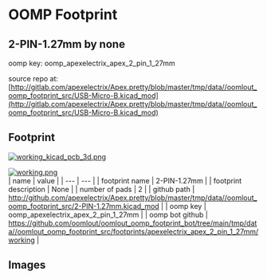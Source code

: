 # OOMP Footprint  
## 2-PIN-1.27mm  by none  
  
oomp key: oomp_apexelectrix_apex_2_pin_1_27mm  
  
source repo at: [http://gitlab.com/apexelectrix/Apex.pretty/blob/master/tmp/data//oomlout_oomp_footprint_src/USB-Micro-B.kicad_mod](http://gitlab.com/apexelectrix/Apex.pretty/blob/master/tmp/data//oomlout_oomp_footprint_src/USB-Micro-B.kicad_mod)  
## Footprint  
  
[![working_kicad_pcb_3d.png](working_kicad_pcb_3d_600.png)](working_kicad_pcb_3d.png)  
  
[![working.png](working_600.png)](working.png)  
| name | value | 
| --- | --- | 
| footprint name | 2-PIN-1.27mm | 
| footprint description | None | 
| number of pads | 2 | 
| github path | http://github.com/apexelectrix/Apex.pretty/blob/master/tmp/data//oomlout_oomp_footprint_src/2-PIN-1.27mm.kicad_mod | 
| oomp key | oomp_apexelectrix_apex_2_pin_1_27mm | 
| oomp bot github | https://github.com/oomlout/oomlout_oomp_footprint_bot/tree/main/tmp/data//oomlout_oomp_footprint_src/footprints/apexelectrix_apex_2_pin_1_27mm/working | 
## Images  
